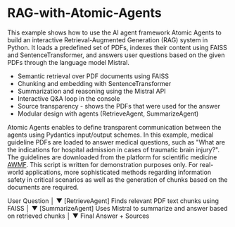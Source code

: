 # RAG-with-Atomic-Agents
This example shows how to use the AI agent framework Atomic Agents to build an interactive Retrieval-Augmented Generation (RAG) system in Python. It loads a predefined set of PDFs, indexes their content using FAISS and SentenceTransformer, and answers user questions based on the given PDFs through the language model Mistral.

- Semantic retrieval over PDF documents using FAISS
- Chunking and embedding with SentenceTransformer
- Summarization and reasoning using the Mistral API
- Interactive Q&A loop in the console
- Source transparency - shows the PDFs that were used for the answer
- Modular design with agents (RetrieveAgent, SummarizeAgent)

Atomic Agents enables to define transparent communication between the agents using Pydantics input/output schemes. In this example, medical guideline PDFs are loaded to answer medical questions, such as "What are the indications for hospital admission in cases of traumatic brain injury?". The guidelines are downloaded from the platform for scientific medicine [AWMF](https://register.awmf.org/de/leitlinien/aktuelle-leitlinien/fachgesellschaft/008). This script is written for demonstration purposes only. For real-world applications, more sophisticated methods regarding information safety in critical scenarios as well as the generation of chunks based on the documents are required.

User Question
     │
     ▼
[RetrieveAgent] Finds relevant PDF text chunks using FAISS
     │
     ▼
[SummarizeAgent] Uses Mistral to summarize and answer based on retrieved chunks
     │
     ▼
Final Answer + Sources
